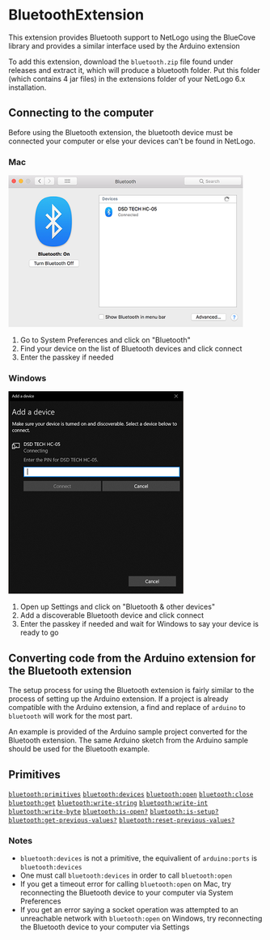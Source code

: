 # BluetoothExtension
This extension provides Bluetooth support to NetLogo using the BlueCove library and provides a similar interface used by the Arduino extension

To add this extension, download the `bluetooth.zip` file found under releases and extract it, which will produce a bluetooth folder.   Put this folder (which contains 4 jar files) in the extensions folder of your NetLogo 6.x installation.

## Connecting to the computer
Before using the Bluetooth extension, the bluetooth device must be connected your computer or else your devices can't be found in NetLogo.
### Mac
![](images/MacBluetooth.png)
1. Go to System Preferences and click on "Bluetooth"
2. Find your device on the list of Bluetooth devices and click connect
3. Enter the passkey if needed
### Windows
![](images/WindowsBluetooth.png)
1. Open up Settings and click on "Bluetooth & other devices"
2. Add a discoverable Bluetooth device and click connect
3. Enter the passkey if needed and wait for Windows to say your device is ready to go

## Converting code from the Arduino extension for the Bluetooth extension 
The setup process for using the Bluetooth extension is fairly similar to the process of setting up the Arduino extension. If a project is already compatible with the Arduino extension, a find and replace of `arduino` to `bluetooth` will work for the most part.

An example is provided of the Arduino sample project converted for the Bluetooth extension. The same Arduino sketch from the Arduino sample should be used for the Bluetooth example.

## Primitives

[`bluetooth:primitives`](#)
[`bluetooth:devices`](#)
[`bluetooth:open`](#)
[`bluetooth:close`](#)
[`bluetooth:get`](#)
[`bluetooth:write-string`](#)
[`bluetooth:write-int`](#)
[`bluetooth:write-byte`](#)
[`bluetooth:is-open?`](#)
[`bluetooth:is-setup?`](#)
[`bluetooth:get-previous-values?`](#)
[`bluetooth:reset-previous-values?`](#)

### Notes
* `bluetooth:devices` is not a primitive, the equivalient of `arduino:ports` is `bluetooth:devices`
* One must call `bluetooth:devices` in order to call `bluetooth:open` 
* If you get a timeout error for calling `bluetooth:open` on Mac, try reconnecting the Bluetooth device to your computer via System Preferences
* If you get an error saying a socket operation was attempted to an unreachable network with `bluetooth:open` on Windows, try reconnecting the Bluetooth device to your computer via Settings
